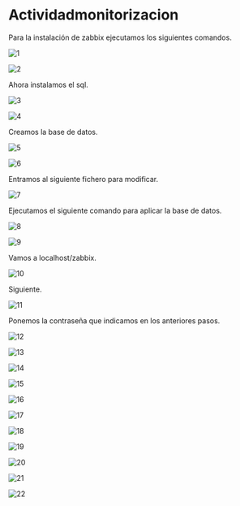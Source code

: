 ﻿# Actividadmonitorizacion
Para la instalación de zabbix ejecutamos los siguientes comandos.

![1](https://github.com/Kevinchorat/Actividadmonitorizacion/blob/main/zabbix.png?raw=true)

![2](https://github.com/Kevinchorat/Actividadmonitorizacion/blob/main/zabbix1.png?raw=true)

Ahora instalamos el sql.

![3](https://github.com/Kevinchorat/Actividadmonitorizacion/blob/main/zabbix2.png?raw=true)

![4](https://github.com/Kevinchorat/Actividadmonitorizacion/blob/main/zabbix3.png?raw=true)

Creamos la base de datos.

![5](https://github.com/Kevinchorat/Actividadmonitorizacion/blob/main/zabbix4.png?raw=true)

![6](https://github.com/Kevinchorat/Actividadmonitorizacion/blob/main/zabbix5.png?raw=true)

Entramos al siguiente fichero para modificar.

![7](https://github.com/Kevinchorat/Actividadmonitorizacion/blob/main/zabbix6.png?raw=true)

Ejecutamos el siguiente comando para aplicar la base de datos.

![8](https://github.com/Kevinchorat/Actividadmonitorizacion/blob/main/zabbix7.png?raw=true)

![9](https://github.com/Kevinchorat/Actividadmonitorizacion/blob/main/zabbix8.png?raw=true)

Vamos a localhost/zabbix.

![10](https://github.com/Kevinchorat/Actividadmonitorizacion/blob/main/zabbix9.png?raw=true)

Siguiente.

![11](https://github.com/Kevinchorat/Actividadmonitorizacion/blob/main/zabbix10.png?raw=true)

Ponemos la contraseña que indicamos en los anteriores pasos.

![12](https://github.com/Kevinchorat/Actividadmonitorizacion/blob/main/zabbix11.png?raw=true)

![13](https://github.com/Kevinchorat/Actividadmonitorizacion/blob/main/zabbix12.png?raw=true)

![14](https://github.com/Kevinchorat/Actividadmonitorizacion/blob/main/zabbix13.png?raw=true)

![15](https://github.com/Kevinchorat/Actividadmonitorizacion/blob/main/zabbix14.png?raw=true)

![16](https://github.com/Kevinchorat/Actividadmonitorizacion/blob/main/zabbix15.png?raw=true)

![17](https://github.com/Kevinchorat/Actividadmonitorizacion/blob/main/zabbix16.png?raw=true)

![18](https://github.com/Kevinchorat/Actividadmonitorizacion/blob/main/zabbix17.png?raw=true)

![19](https://github.com/Kevinchorat/Actividadmonitorizacion/blob/main/zabbix18.png?raw=true)

![20](https://github.com/Kevinchorat/Actividadmonitorizacion/blob/main/zabbix19.png?raw=true)

![21](https://github.com/Kevinchorat/Actividadmonitorizacion/blob/main/zabbix20.png?raw=true)

![22](https://github.com/Kevinchorat/Actividadmonitorizacion/blob/main/zabbix21.png?raw=true)
